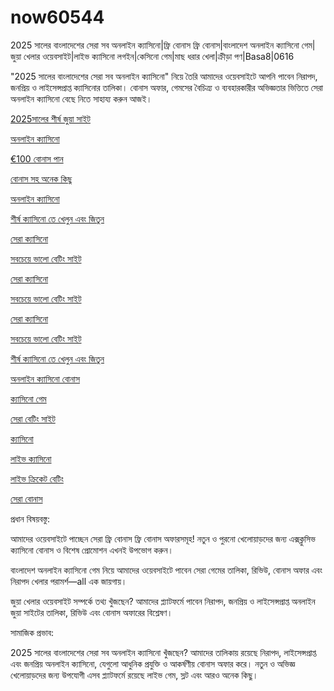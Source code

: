 # now60544
2025 সালের বাংলাদেশের সেরা সব অনলাইন ক্যাসিনো|ফ্রি বোনাস ফ্রি বোনাস|বাংলাদেশ অনলাইন ক্যাসিনো গেম|জুয়া খেলার ওয়েবসাইট|লাইভ ক্যাসিনো লগইন|কেসিনো গেম|মাছ ধরার খেলা|ক্রীড়া পণ|Basa8|0616

"2025 সালের বাংলাদেশের সেরা সব অনলাইন ক্যাসিনো" নিয়ে তৈরি আমাদের ওয়েবসাইটে আপনি পাবেন নিরাপদ, জনপ্রিয় ও লাইসেন্সপ্রাপ্ত ক্যাসিনোর তালিকা। বোনাস অফার, গেমসের বৈচিত্র্য ও ব্যবহারকারীর অভিজ্ঞতার ভিত্তিতে সেরা অনলাইন ক্যাসিনো বেছে নিতে সাহায্য করুন আজই।

<a href="https://basa8now.com/">2025সালের শীর্ষ জুয়া সাইট</a>

<a href="https://basa8now.net/">অনলাইন ক্যাসিনো </a>

<a href="https://basa8pro.com/">€100 বোনাস পান</a>

<a href="https://basa8pro.net/">বোনাস সহ অনেক কিছু</a>

<a href="https://basa8vip.net/">অনলাইন ক্যাসিনো</a>

<a href="https://basa8us.net/">শীর্ষ ক্যাসিনো তে খেলুন এবং জিতুন</a>

<a href="https://basa8vip.com/">সেরা ক্যাসিনো</a>

<a href="https://basa8us.com/">সবচেয়ে ভালো বেটিং সাইট</a>

<a href="https://basa8vip.com/">সেরা ক্যাসিনো</a>

<a href="https://basa8us.com/">সবচেয়ে ভালো বেটিং সাইট</a>

<a href="https://basa8vip.com/">সেরা ক্যাসিনো</a>

<a href="https://basa8us.com/">সবচেয়ে ভালো বেটিং সাইট</a>

<a href="https://basa8us.net/">শীর্ষ ক্যাসিনো তে খেলুন এবং জিতুন</a>

<a href="https://basa8wap.com/">অনলাইন ক্যাসিনো বোনাস</a>

<a href="https://basa8pc.com/">ক্যাসিনো গেম</a>

<a href="https://basa8pc.net/">সেরা বেটিং সাইট</a>

<a href="https://basa8live.com/">ক্যাসিনো</a>

<a href="https://basa8live.net/">লাইভ ক্যাসিনো</a>

<a href="https://basa8uk.com/">লাইভ ক্রিকেট বেটিং</a>

<a href="https://basa8uk.net/">সেরা বোনাস</a>

প্রধান বিষয়বস্তু:

আমাদের ওয়েবসাইটে পাচ্ছেন সেরা ফ্রি বোনাস ফ্রি বোনাস অফারসমূহ! নতুন ও পুরনো খেলোয়াড়দের জন্য এক্সক্লুসিভ ক্যাসিনো বোনাস ও বিশেষ প্রোমোশন এখনই উপভোগ করুন।

বাংলাদেশ অনলাইন ক্যাসিনো গেম নিয়ে আমাদের ওয়েবসাইটে পাবেন সেরা গেমের তালিকা, রিভিউ, বোনাস অফার এবং নিরাপদ খেলার পরামর্শ—all এক জায়গায়।

জুয়া খেলার ওয়েবসাইট সম্পর্কে তথ্য খুঁজছেন? আমাদের প্ল্যাটফর্মে পাবেন নিরাপদ, জনপ্রিয় ও লাইসেন্সপ্রাপ্ত অনলাইন জুয়া সাইটের তালিকা, রিভিউ এবং বোনাস অফারের বিশ্লেষণ।

সামাজিক প্রভাব:

2025 সালের বাংলাদেশের সেরা সব অনলাইন ক্যাসিনো খুঁজছেন? আমাদের তালিকায় রয়েছে নিরাপদ, লাইসেন্সপ্রাপ্ত এবং জনপ্রিয় অনলাইন ক্যাসিনো, যেগুলো আধুনিক প্রযুক্তি ও আকর্ষণীয় বোনাস অফার করে। নতুন ও অভিজ্ঞ খেলোয়াড়দের জন্য উপযোগী এসব প্ল্যাটফর্মে রয়েছে লাইভ গেম, স্লট এবং আরও অনেক কিছু।
